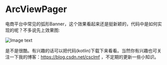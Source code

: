 # ArcViewPager
电商平台中常见的弧形Banner，这个效果看起来还是挺新颖的，代码中是如何实现的呢？不多说先上效果图:

![Image text](https://img-blog.csdn.net/20180614104059861)

是不是很酷。有兴趣的话可以把代码(kotlin)下载下来看看。当然你有兴趣也可关注一下我的博客：https://blog.csdn.net/csclmf ，不定期的更新一些小知识。
